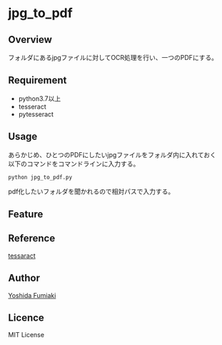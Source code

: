 # jpg_to_pdf

## Overview

フォルダにあるjpgファイルに対してOCR処理を行い、一つのPDFにする。  

## Requirement

- python3.7以上
- tesseract
- pytesseract

## Usage

あらかじめ、ひとつのPDFにしたいjpgファイルをフォルダ内に入れておく  
以下のコマンドをコマンドラインに入力する。  
  
`python jpg_to_pdf.py`

pdf化したいフォルダを聞かれるので相対パスで入力する。

## Feature

## Reference

[tessaract](https://github.com/tesseract-ocr/tesseract)

## Author

[Yoshida Fumiaki](https://github.com/fumiaki-yoshida)

## Licence

MIT License
